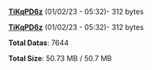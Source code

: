 [**TiKqPD6z**](/data/TiKqPD6z.txt) (01/02/23 - 05:32)- 312 bytes

[**TiKqPD6z**](/data/TiKqPD6z.txt) (01/02/23 - 05:32)- 312 bytes

**Total Datas**: 7644

**Total Size**: 50.73 MB / 50.7 MB